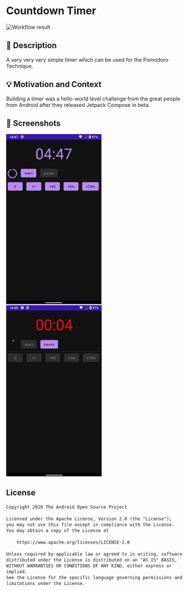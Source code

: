 # Countdown Timer

![Workflow result](https://github.com/mspath/dev-challenge-compose-week2/workflows/Check/badge.svg)

## :scroll: Description

A very very very simple timer which can be used for the Pomodoro Technique.

## :bulb: Motivation and Context

Building a timer was a hello-world level challenge from the great people from Android after they released Jetpack Compose in beta. 

## :camera_flash: Screenshots

<img src="/results/screenshot_1.png" width="260">&emsp;<img src="/results/screenshot_2.png" width="260">

## License
```
Copyright 2020 The Android Open Source Project

Licensed under the Apache License, Version 2.0 (the "License");
you may not use this file except in compliance with the License.
You may obtain a copy of the License at

    https://www.apache.org/licenses/LICENSE-2.0

Unless required by applicable law or agreed to in writing, software
distributed under the License is distributed on an "AS IS" BASIS,
WITHOUT WARRANTIES OR CONDITIONS OF ANY KIND, either express or implied.
See the License for the specific language governing permissions and
limitations under the License.
```